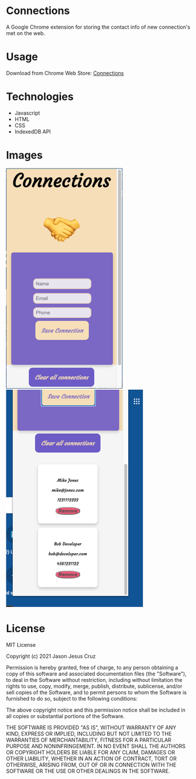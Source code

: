 # Connections
A Google Chrome extension for storing the contact info of new connection's met on the web.

# Usage
Download from Chrome Web Store: [Connections](https://chrome.google.com/webstore/detail/connections/llogeafhdijdbgdomgdpdhipjinghghk/related)

# Technologies
<ul>
  <li>Javascript</li>
  <li>HTML</li>
  <li>CSS</li>
  <li>IndexedDB API</li>
</ul>

# Images

<img src="Screen Shot 2021-09-07 at 10.46.42 AM.png" alt="Homepage with form" />
<img src="Screen Shot 2021-09-07 at 10.48.25 AM.png" alt="Connection info cards" />


# License

MIT License

Copyright (c) 2021 Jason Jesus Cruz

Permission is hereby granted, free of charge, to any person obtaining a copy
of this software and associated documentation files (the "Software"), to deal
in the Software without restriction, including without limitation the rights
to use, copy, modify, merge, publish, distribute, sublicense, and/or sell
copies of the Software, and to permit persons to whom the Software is
furnished to do so, subject to the following conditions:

The above copyright notice and this permission notice shall be included in all
copies or substantial portions of the Software.

THE SOFTWARE IS PROVIDED "AS IS", WITHOUT WARRANTY OF ANY KIND, EXPRESS OR
IMPLIED, INCLUDING BUT NOT LIMITED TO THE WARRANTIES OF MERCHANTABILITY,
FITNESS FOR A PARTICULAR PURPOSE AND NONINFRINGEMENT. IN NO EVENT SHALL THE
AUTHORS OR COPYRIGHT HOLDERS BE LIABLE FOR ANY CLAIM, DAMAGES OR OTHER
LIABILITY, WHETHER IN AN ACTION OF CONTRACT, TORT OR OTHERWISE, ARISING FROM,
OUT OF OR IN CONNECTION WITH THE SOFTWARE OR THE USE OR OTHER DEALINGS IN THE
SOFTWARE.
